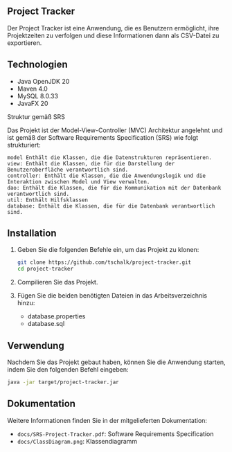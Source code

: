 ## Project Tracker

Der Project Tracker ist eine Anwendung, die es Benutzern ermöglicht, ihre Projektzeiten zu verfolgen und 
diese Informationen dann als CSV-Datei zu exportieren.

## Technologien

- Java OpenJDK 20
- Maven 4.0
- MySQL 8.0.33
- JavaFX 20

Struktur gemäß SRS

Das Projekt ist der Model-View-Controller (MVC) Architektur angelehnt und ist gemäß der Software Requirements Specification (SRS) wie folgt strukturiert:

    model Enthält die Klassen, die die Datenstrukturen repräsentieren.
    view: Enthält die Klassen, die für die Darstellung der Benutzeroberfläche verantwortlich sind.
    controller: Enthält die Klassen, die die Anwendungslogik und die Interaktion zwischen Model und View verwalten.
    dao: Enthält die Klassen, die für die Kommunikation mit der Datenbank verantwortlich sind.
    util: Enthält Hilfsklassen
    database: Enthält die Klassen, die für die Datenbank verantwortlich sind.

## Installation

1. Geben Sie die folgenden Befehle ein, um das Projekt zu klonen:
    ```bash
    git clone https://github.com/tschalk/project-tracker.git
    cd project-tracker
    ```
2. Compilieren Sie das Projekt.

3. Fügen Sie die beiden benötigten Dateien in das Arbeitsverzeichnis hinzu:
   - database.properties
   - database.sql
    
## Verwendung

Nachdem Sie das Projekt gebaut haben, können Sie die Anwendung starten, indem Sie den folgenden Befehl eingeben:

```bash
java -jar target/project-tracker.jar
```

## Dokumentation

Weitere Informationen finden Sie in der mitgelieferten Dokumentation:

- `docs/SRS-Project-Tracker.pdf`: Software Requirements Specification
- `docs/ClassDiagram.png`: Klassendiagramm
